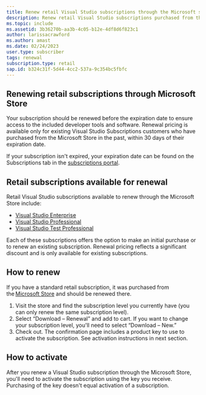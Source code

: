 ```yaml
---
title: Renew retail Visual Studio subscriptions through the Microsoft store
description: Renew retail Visual Studio subscriptions purchased from the Microsoft store.
ms.topic: include
ms.assetid: 3b36270b-aa3b-4c05-b12e-4df8d6f823c1
author: larissacrawford
ms.author: amast
ms.date: 02/24/2023
user.type: subscriber
tags: renewal
subscription.type: retail
sap.id: b324c31f-5d44-4cc2-537a-9c354bc5fbfc
---
```


## Renewing retail subscriptions through Microsoft Store 

Your subscription should be renewed before the expiration date to ensure access to the included developer tools and software. Renewal pricing is available only for existing Visual Studio Subscriptions customers who have purchased from the Microsoft Store in the past, within 30 days of their expiration date. 

If your subscription isn't expired, your expiration date can be found on the Subscriptions tab in the [subscriptions portal](https://my.visualstudio.com/subscriptions). 

## Retail subscriptions available for renewal

Retail Visual Studio subscriptions available to renew through the Microsoft Store include: 

* [Visual Studio Enterprise](https://www.microsoft.com/en-us/p/visual-studio-enterprise-subscription/DG7GMGF0DST4/0003?rtc=1&activetab=pivot:overviewtab) 
* [Visual Studio Professional](https://www.microsoft.com/p/visual-studio-professional-subscription/dg7gmgf0dst3?activetab=pivot%3aoverviewtab) 
* [Visual Studio Test Professional](https://www.microsoft.com/p/visual-studio-test-professional-subscription/dg7gmgf0dst6?activetab=pivot%3aoverviewtab) 

Each of these subscriptions offers the option to make an initial purchase or to renew an existing subscription. Renewal pricing reflects a significant discount and is only available for existing subscriptions.  

## How to renew 

If you have a standard retail subscription, it was purchased from the [Microsoft Store](https://www.microsoft.com/store) and should be renewed there.  

1. Visit the store and find the subscription level you currently have (you can only renew the same subscription level). 
1. Select “Download – Renewal” and add to cart. If you want to change your subscription level, you'll need to select “Download – New.”  
1. Check out. The confirmation page includes a product key to use to activate the subscription. See activation instructions in next section.

## How to activate  

After you renew a Visual Studio subscription through the Microsoft Store, you'll need to activate the subscription using the key you receive. Purchasing of the key doesn't equal activation of a subscription.
